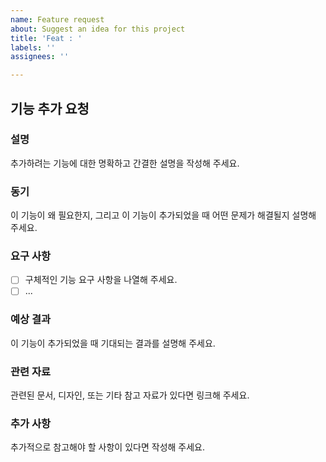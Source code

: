 ```yaml
---
name: Feature request
about: Suggest an idea for this project
title: 'Feat : '
labels: ''
assignees: ''

---
```


## 기능 추가 요청

### 설명
추가하려는 기능에 대한 명확하고 간결한 설명을 작성해 주세요.

### 동기
이 기능이 왜 필요한지, 그리고 이 기능이 추가되었을 때 어떤 문제가 해결될지 설명해 주세요.

### 요구 사항
- [ ] 구체적인 기능 요구 사항을 나열해 주세요.
- [ ] ...

### 예상 결과
이 기능이 추가되었을 때 기대되는 결과를 설명해 주세요.

### 관련 자료
관련된 문서, 디자인, 또는 기타 참고 자료가 있다면 링크해 주세요.

### 추가 사항
추가적으로 참고해야 할 사항이 있다면 작성해 주세요.
